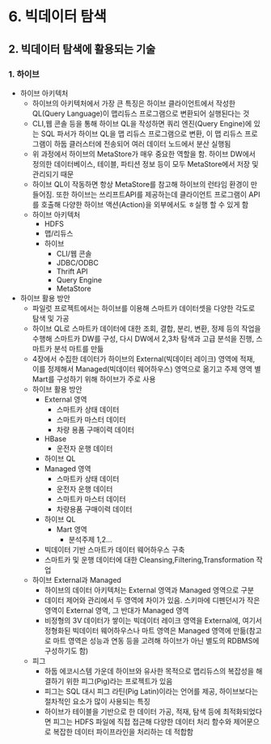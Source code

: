 # 6. 빅데이터 탐색
## 2. 빅데이터 탐색에 활용되는 기술
### 1. 하이브
- 하이브 아키텍처
  - 하이브의 아키텍처에서 가장 큰 특징은 하이브 클라이언트에서 작성한 QL(Query Language)이 맵리듀스 프로그램으로 변환되어 실행된다는 것
  - CLI,웹 콘솔 등을 통해 하이브 QL을 작성하면 쿼리 엔진(Query Engine)에 있는 SQL 파서가 하이브 QL을 맵 리듀스 프로그램으로 변환, 이 맵 리듀스 프로그램이 하둡 클러스터에 전송되어 여러 데이터 노드에서 분산 실행됨
  - 위 과정에서 하이브의 MetaStore가 매우 중요한 역할을 함. 하이브 DW에서 정의한 데이터베이스, 테이블, 파티션 정보 등이 모두 MetaStore에서 저장 및 관리되기 때문
  - 하이브 QL이 작동하면 항상 MetaStore를 참고해 하이브의 런타임 환경이 만들어짐. 또한 하이브는 쓰리프트API를 제공하는데 클라이언트 프로그램이 API를 호출해 다양한 하이브 액션(Action)을 외부에서도 ㅎ실행 할 수 있게 함
  - 하이브 아키텍처
    - HDFS
    - 맵/리듀스
    - 하이브
      - CLI/웹 콘솔
      - JDBC/ODBC
      - Thrift API
      - Query Engine
      - MetaStore
- 하이브 활용 방안
  - 파일럿 프로젝트에서는 하이브를 이용해 스마트카 데이터셋을 다양한 각도로 탐색 및 가공 
  - 하이브 QL로 스마트카 데이터에 대한 조회, 결합, 분리, 변환, 정제 등의 작업을 수행해 스마트카 DW를 구성, 다시 DW에서 2,3차 탐색과 고급 분석을 진행, 스마트카 분석 마트를 만듦
  - 4장에서 수집한 데이터가 하이브의 External(빅데이터 레이크) 영역에 적재, 이를 정제해서 Managed(빅데이터 웨어하우스) 영역으로 옮기고 주제 영역 별 Mart를 구성하기 위해 하이브가 주로 사용
  - 하이브 활용 방안
    - External 영역
      - 스마트카 상태 데이터
      - 스마트카 마스터 데이터
      - 차량 용품 구매이력 데이터
    - HBase
      - 운전자 운행 데이터
    - 하이브 QL
    - Managed 영역
      - 스마트카 상태 데이터
      - 운전자 운행 데이터
      - 스마트카 마스터 데이터
      - 차량용품 구매이력 데이터
    - 하이브 QL
      - Mart 영역
        - 분석주제 1,2...
    - 빅데이터 기반 스마트카 데이터 웨어하우스 구축
    - 스마트카 및 운행 데이터에 대한 Cleansing,Filtering,Transformation 작업
  - 하이브 External과 Managed
    - 하이브의 데이터 아키텍처는 External 영역과 Managed 영역으로 구분
    - 데이터 제어와 관리에서 두 영역에 차이가 있음. 스키마에 디펜던시가 작은 영역이 External 영역, 그 반대가 Managed 영역
    - 비정형의 3V 데이터가 쌓이는 빅데이터 레이크 영역을 External에, 여기서 정형화된 빅데이터 웨어하우스나 마트 영역은 Managed 영역에 만듦(참고로 마트 영역은 성능과 연동 등을 고려해 하이브가 아닌 별도의 RDBMS에 구성하기도 함)
  - 피그
    - 하둡 에코시스템 가운데 하이브와 유사한 목적으로 맵리듀스의 복잡성을 해결하기 위한 피그(Pig)라는 프로젝트가 있음
    - 피그는 SQL 대시 피그 라틴(Pig Latin)이라는 언어를 제공, 하이브보다는 절차적인 요소가 많이 사용되는 특징
    - 하이브가 테이블을 기반으로 한 데이터 가공, 적재, 탐색 등에 최적화되었다면 피그는 HDFS 파일에 직접 접근해 다양한 데이터 처리 함수와 제어문으로 복잡한 데이터 파이프라인을 처리하는 데 적합함
